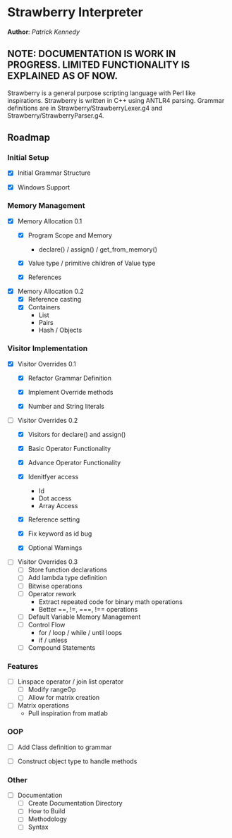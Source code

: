 # Strawberry Interpreter
**Author**: _Patrick Kennedy_

## NOTE: DOCUMENTATION IS WORK IN PROGRESS. LIMITED FUNCTIONALITY IS EXPLAINED AS OF NOW.

Strawberry is a general purpose scripting language with Perl like inspirations.
Strawberry is written in C++ using ANTLR4 parsing. Grammar definitions are in 
Strawberry/StrawberryLexer.g4 and Strawberry/StrawberryParser.g4.

## Roadmap

### Initial Setup
- [x] Initial Grammar Structure


- [x] Windows Support

### Memory Management

- [x] Memory Allocation 0.1
    - [x] Program Scope and Memory
        - declare() / assign() / get_from_memory()
    - [x] Value type / primitive children of Value type
    - [x] References


- [x] Memory Allocation 0.2
    - [x] Reference casting
    - [x] Containers
        - List
        - Pairs
        - Hash / Objects

### Visitor Implementation

- [x] Visitor Overrides 0.1
    - [x] Refactor Grammar Definition
    - [x] Implement Override methods
    - [x] Number and String literals


- [ ] Visitor Overrides 0.2
    - [x] Visitors for declare() and assign()
    - [x] Basic Operator Functionality
    - [x] Advance Operator Functionality
    - [x] Idenitfyer access
        - Id
        - Dot access
        - Array Access
    - [x] Reference setting
    - [x] Fix keyword as id bug
    - [x] Optional Warnings


- [ ] Visitor Overrides 0.3
    - [ ] Store function declarations
    - [ ] Add lambda type definition
    - [ ] Bitwise operations
    - [ ] Operator rework
      - Extract repeated code for binary math operations
      - Better ==, !=, ===, !== operations
    - [ ] Default Variable Memory Management
    - [ ] Control Flow
        - for / loop / while / until loops
        - if / unless
    - [ ] Compound Statements

### Features
- [ ] Linspace operator / join list operator
  - [ ] Modify rangeOp
  - [ ] Allow for matrix creation
- [ ] Matrix operations
  - Pull inspiration from matlab

### OOP
- [ ] Add Class definition to grammar
- [ ] Construct object type to handle methods


### Other
- [ ] Documentation
    - [ ] Create Documentation Directory
    - [ ] How to Build
    - [ ] Methodology
    - [ ] Syntax